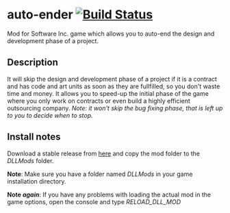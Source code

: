 # auto-ender [![Build Status](https://travis-ci.org/mladjo97/auto-ender.svg?branch=master)](https://travis-ci.org/mladjo97/auto-ender)
Mod for Software Inc. game which allows you to auto-end the design and development phase of a project.

## Description
It will skip the design and development phase of a project if it is a contract and has code and art units as soon as they are fullfilled, so you don't waste time and money.
It allows you to speed-up the initial phase of the game where you only work on contracts or even build a highly efficient outsourcing company.
*Note: it won't skip the bug fixing phase, that is left up to you to decide when to stop.*

## Install notes
Download a stable release from [here](https://github.com/mladjo97/auto-ender/releases) and copy the mod folder to the *DLLMods* folder.

**Note**: Make sure you have a folder named *DLLMods* in your game installation directory.

**Note *again***: If you have any problems with loading the actual mod in the game options, open the console and type *RELOAD_DLL_MOD*
